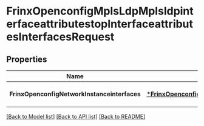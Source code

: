 # FrinxOpenconfigMplsLdpMplsldpinterfaceattributestopInterfaceattributesInterfacesRequest

## Properties
Name | Type | Description | Notes
------------ | ------------- | ------------- | -------------
**FrinxOpenconfigNetworkInstanceinterfaces** | [***FrinxOpenconfigMplsLdpMplsldpinterfaceattributestopInterfaceattributesInterfaces**](frinx.openconfig.mpls.ldp.mplsldpinterfaceattributestop.interfaceattributes.Interfaces.md) |  | [optional] [default to null]

[[Back to Model list]](../README.md#documentation-for-models) [[Back to API list]](../README.md#documentation-for-api-endpoints) [[Back to README]](../README.md)


